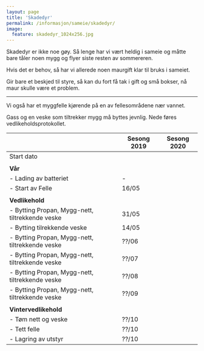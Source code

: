 ```yaml
---
layout: page
title: 'Skadedyr'
permalink: /informasjon/sameie/skadedyr/
image:
  feature: skadedyr_1024x256.jpg
---
```

Skadedyr er ikke noe gøy. Så lenge har vi vært heldig i sameie og måtte bare tåler noen mygg og flyer siste resten av sommereren.

Hvis det er behov, så har vi allerede noen maurgift klar til bruks i sameiet.

Gir bare et beskjed til styre, så kan du fort få tak i gift og små bokser, nå maur skulle være et problem.

---

Vi også har et myggfelle kjørende på en av fellesområdene nær vannet.

Gass og en veske som tiltrekker mygg må byttes jevnlig. Nede føres vedlikeholdsprotokollet.

|   | Sesong 2019 | Sesong 2020 |
|---|---|---|
| Start dato | | |
| | | |
| **Vår** | | |
| - Lading av batteriet | - | |
| - Start av Felle | 16/05 | |
| | | |
| **Vedlikehold** | | |
| - Bytting Propan, Mygg-nett, tiltrekkende veske | 31/05 | |
  - Bytting tilrekkende veske | 14/05 | |
| - Bytting Propan, Mygg-nett, tiltrekkende veske | ??/06 | |
| - Bytting Propan, Mygg-nett, tiltrekkende veske | ??/07 | |
| - Bytting Propan, Mygg-nett, tiltrekkende veske | ??/08 | |
| - Bytting Propan, Mygg-nett, tiltrekkende veske | ??/09 | |
| | | |
| **Vintervedlikehold** | | |
| - Tøm nett og veske | ??/10 | |
| - Tett felle | ??/10 | | 
| - Lagring av utstyr | ??/10 | |
